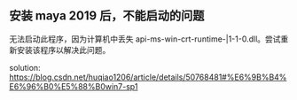 
## 安装 maya 2019 后，不能启动的问题

无法启动此程序，因为计算机中丢失 api-ms-win-crt-runtime-|1-1-0.dll。尝试重新安装该程序以解决此问题。

solution:
    https://blog.csdn.net/huqiao1206/article/details/50768481#%E6%9B%B4%E6%96%B0%E5%88%B0win7-sp1

